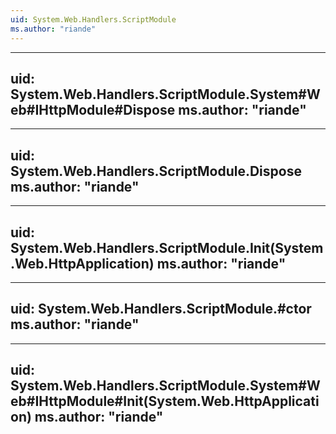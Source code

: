```yaml
---
uid: System.Web.Handlers.ScriptModule
ms.author: "riande"
---
```


---
uid: System.Web.Handlers.ScriptModule.System#Web#IHttpModule#Dispose
ms.author: "riande"
---

---
uid: System.Web.Handlers.ScriptModule.Dispose
ms.author: "riande"
---

---
uid: System.Web.Handlers.ScriptModule.Init(System.Web.HttpApplication)
ms.author: "riande"
---

---
uid: System.Web.Handlers.ScriptModule.#ctor
ms.author: "riande"
---

---
uid: System.Web.Handlers.ScriptModule.System#Web#IHttpModule#Init(System.Web.HttpApplication)
ms.author: "riande"
---
